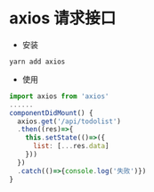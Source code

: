 # axios 请求接口

- 安装

`yarn add axios`

- 使用

```js
import axios from 'axios'
......
componentDidMount() {
  axios.get('/api/todolist')
  .then((res)=>{
    this.setState(()=>({
      list: [...res.data]
    }))
  })
  .catch(()=>{console.log('失败')})
}
```